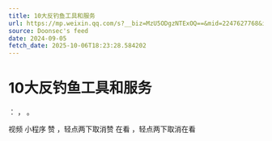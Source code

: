 ```yaml
---
title: 10大反钓鱼工具和服务
url: https://mp.weixin.qq.com/s?__biz=MzU5ODgzNTExOQ==&mid=2247627768&idx=3&sn=b89de20ef8f449a2f1c72611d02096cb
source: Doonsec's feed
date: 2024-09-05
fetch_date: 2025-10-06T18:23:28.584202
---
```


# 10大反钓鱼工具和服务

：
，
。

视频
小程序
赞
，轻点两下取消赞
在看
，轻点两下取消在看